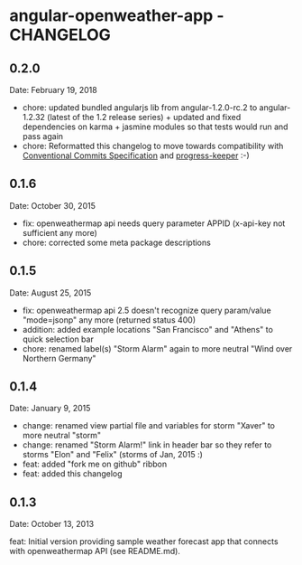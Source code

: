 # angular-openweather-app - CHANGELOG

## 0.2.0

Date: February 19, 2018

- chore: updated bundled angularjs lib from angular-1.2.0-rc.2 to
angular-1.2.32 (latest of the 1.2 release series) + updated and fixed
dependencies on karma + jasmine modules so that tests would run and pass again
- chore: Reformatted this changelog to move towards compatibility with
[Conventional Commits Specification](https://conventionalcommits.org/) and [progress-keeper](https://github.com/atufkas/progress-keeper) :-)

## 0.1.6

Date: October 30, 2015

- fix: openweathermap api needs query parameter APPID (x-api-key not
  sufficient any more)
- chore: corrected some meta package descriptions

## 0.1.5

Date: August 25, 2015

- fix: openweathermap api 2.5 doesn't recognize query param/value "mode=jsonp"
any more (returned status 400)
- addition: added example locations "San Francisco" and "Athens" to quick
selection bar
- chore: renamed label(s) "Storm Alarm" again to more neutral "Wind over
Northern Germany"

## 0.1.4

Date: January 9, 2015

- change: renamed view partial file and variables for storm "Xaver" to more
neutral "storm"
- change: renamed "Storm Alarm!" link in header bar so they refer to storms
"Elon" and "Felix" (storms of Jan, 2015 :)
- feat: added "fork me on github" ribbon
- feat: added this changelog


## 0.1.3

Date: October 13, 2013

feat: Initial version providing sample weather forecast app that connects with
openweathermap API (see README.md).
